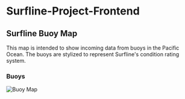 # Surfline-Project-Frontend

## Surfline Buoy Map

This map is intended to show incoming data from buoys in the Pacific Ocean. The buoys are stylized to represent Surfline's condition rating system.

### Buoys
![Buoy Map](https://user-images.githubusercontent.com/25868208/44733668-0df91e80-aab6-11e8-91ef-842798833231.png)
